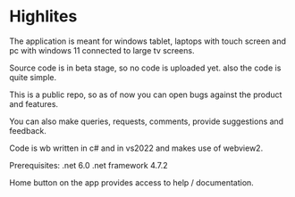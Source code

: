 # Highlites

The application is meant for windows tablet, laptops with touch screen and pc with windows 11 connected to large tv screens.

Source code is in beta stage, so no code is uploaded yet. also the code is quite simple.

This is a public repo, so as of now you can open bugs against the product and features.

You can also make queries, requests, comments, provide suggestions and feedback. 

Code is wb written in c# and in vs2022 and makes use of webview2.

Prerequisites:
.net 6.0
.net framework 4.7.2

Home button on the app provides access to help / documentation.
